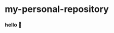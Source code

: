 # my-personal-repository

### **hello** :wave:

<!--
- :books: onboarding since Spetember 6
- :toolbox: is growing!
- :female_sign: she/her
- :antigua_barbuda: last place visited
- :brazil: next trip planned
-->
